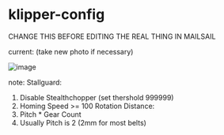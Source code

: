 # klipper-config

CHANGE THIS BEFORE EDITING THE REAL THING IN MAILSAIL

current: (take new photo if necessary)

![image](https://cdn.discordapp.com/attachments/1109794418808070181/1171392630295363624/IMG_20231107_181505.jpg?ex=655c8366&is=654a0e66&hm=5d8acb28575f04c8952ebb86eece0acd9427b323c684acbcea9d9ae9390e58d8&)

note: 
Stallguard: 
 1) Disable Stealthchopper (set thershold 999999)
 2) Homing Speed >= 100
Rotation Distance:
  1) Pitch * Gear Count
  2) Usually Pitch is 2 (2mm for most belts)
